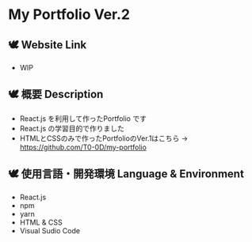 # My Portfolio Ver.2

## 🕊 Website Link
* WIP

## 🕊 概要 Description
* React.js を利用して作ったPortfolio です
* React.js の学習目的で作りました
* HTMLとCSSのみで作ったPortfolioのVer.1はこちら -> https://github.com/T0-0D/my-portfolio

## 🕊 使用言語・開発環境 Language & Environment
* React.js
* npm
* yarn
* HTML & CSS
* Visual Sudio Code
